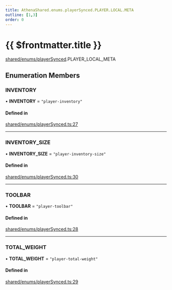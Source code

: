 ```yaml
---
title: AthenaShared.enums.playerSynced.PLAYER.LOCAL.META
outline: [1,3]
order: 0
---
```


# {{ $frontmatter.title }}


[shared/enums/playerSynced](../modules/shared_enums_playerSynced.md).PLAYER_LOCAL_META

## Enumeration Members

### INVENTORY

• **INVENTORY** = ``"player-inventory"``

#### Defined in

[shared/enums/playerSynced.ts:27](https://github.com/Stuyk/altv-athena/blob/16e0acc/src/core/shared/enums/playerSynced.ts#L27)

___

### INVENTORY\_SIZE

• **INVENTORY\_SIZE** = ``"player-inventory-size"``

#### Defined in

[shared/enums/playerSynced.ts:30](https://github.com/Stuyk/altv-athena/blob/16e0acc/src/core/shared/enums/playerSynced.ts#L30)

___

### TOOLBAR

• **TOOLBAR** = ``"player-toolbar"``

#### Defined in

[shared/enums/playerSynced.ts:28](https://github.com/Stuyk/altv-athena/blob/16e0acc/src/core/shared/enums/playerSynced.ts#L28)

___

### TOTAL\_WEIGHT

• **TOTAL\_WEIGHT** = ``"player-total-weight"``

#### Defined in

[shared/enums/playerSynced.ts:29](https://github.com/Stuyk/altv-athena/blob/16e0acc/src/core/shared/enums/playerSynced.ts#L29)
